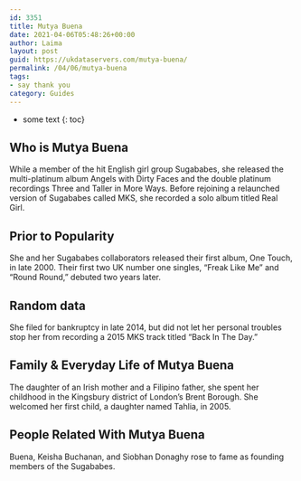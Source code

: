 ```yaml
---
id: 3351
title: Mutya Buena
date: 2021-04-06T05:48:26+00:00
author: Laima
layout: post
guid: https://ukdataservers.com/mutya-buena/
permalink: /04/06/mutya-buena
tags:
- say thank you
category: Guides
---
```


* some text
{: toc}


## Who is Mutya Buena
                  
                  
                  
While a member of the hit English girl group Sugababes, she released the multi-platinum album Angels with Dirty Faces and the double platinum recordings Three and Taller in More Ways. Before rejoining a relaunched version of Sugababes called MKS, she recorded a solo album titled Real Girl.
                  
              
            
              
            
                
                
                
## Prior to Popularity
                  
                  
                  
She and her Sugababes collaborators released their first album, One Touch, in late 2000. Their first two UK number one singles, &#8220;Freak Like Me&#8221; and &#8220;Round Round,&#8221; debuted two years later.
                  
              
            
              
            
                
                
                
## Random data
                  
                  
                  
She filed for bankruptcy in late 2014, but did not let her personal troubles stop her from recording a 2015 MKS track titled &#8220;Back In The Day.&#8221;
                  
              
            
              
            
                
                
                
## Family & Everyday Life of Mutya Buena
                  
                  
                  
The daughter of an Irish mother and a Filipino father, she spent her childhood in the Kingsbury district of London&#8217;s Brent Borough. She welcomed her first child, a daughter named Tahlia, in 2005.
                  
              
            
              
            
                
                
                
## People Related With Mutya Buena
                  
                  
                  
Buena, Keisha Buchanan, and Siobhan Donaghy rose to fame as founding members of the Sugababes.
                  
              
            
              
            
                
              
            
              
              
            
            
              
            
          
          
          